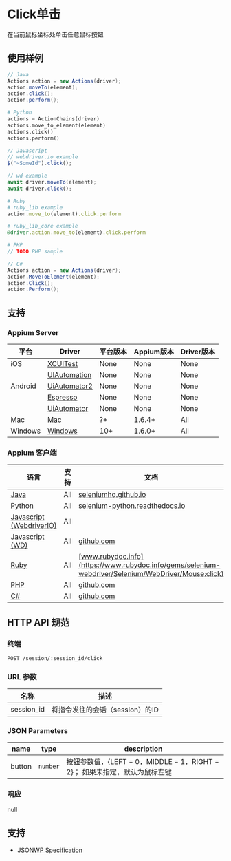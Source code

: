
# Click单击

在当前鼠标坐标处单击任意鼠标按钮

## 使用样例

```java
// Java
Actions action = new Actions(driver);
action.moveTo(element);
action.click();
action.perform();

```

```python
# Python
actions = ActionChains(driver)
actions.move_to_element(element)
actions.click()
actions.perform()

```

```javascript
// Javascript
// webdriver.io example
$("~SomeId").click();

// wd example
await driver.moveTo(element);
await driver.click();

```

```ruby
# Ruby
# ruby_lib example
action.move_to(element).click.perform

# ruby_lib_core example
@driver.action.move_to(element).click.perform

```

```php
# PHP
// TODO PHP sample

```

```csharp
// C#
Actions action = new Actions(driver);
action.MoveToElement(element);
action.Click();
action.Perform();

```



## 支持


### Appium Server

|平台|Driver| 平台版本 |Appium版本|Driver版本|
|--------|----------------|------|--------------|--------------|
| iOS | [XCUITest](/docs/en/drivers/ios-xcuitest.md) | None | None | None |
|  | [UIAutomation](/docs/en/drivers/ios-uiautomation.md) | None | None | None |
| Android | [UiAutomator2](/docs/en/drivers/android-uiautomator2.md) | None | None | None |
|  | [Espresso](/docs/en/drivers/android-espresso.md) | None | None | None |
|  | [UiAutomator](/docs/en/drivers/android-uiautomator.md) | None | None | None |
| Mac | [Mac](/docs/en/drivers/mac.md) | ?+ | 1.6.4+ | All |
| Windows | [Windows](/docs/en/drivers/windows.md) | 10+ | 1.6.0+ | All |



### Appium 客户端

|语言|支持|文档|
|--------|-------|-------------|
|[Java](https://github.com/appium/java-client/releases/latest)| All | [seleniumhq.github.io](https://seleniumhq.github.io/selenium/docs/api/java/org/openqa/selenium/interactions/Actions.html#click--) |
|[Python](https://github.com/appium/python-client/releases/latest)| All | [selenium-python.readthedocs.io](http://selenium-python.readthedocs.io/api.html#selenium.webdriver.common.action_chains.ActionChains.click) |
|[Javascript (WebdriverIO)](http://webdriver.io/index.html)| All |  |
|[Javascript (WD)](https://github.com/admc/wd/releases/latest)| All | [github.com](https://github.com/admc/wd/blob/master/lib/commands.js#L1665) |
|[Ruby](https://github.com/appium/ruby_lib/releases/latest)| All | [www.rubydoc.info](https://www.rubydoc.info/gems/selenium-webdriver/Selenium/WebDriver/Mouse:click) |
|[PHP](https://github.com/appium/php-client/releases/latest)| All | [github.com](https://github.com/appium/php-client/) |
|[C#](https://github.com/appium/appium-dotnet-driver/releases/latest)| All | [github.com](https://github.com/appium/appium-dotnet-driver/) |


## HTTP API 规范


### 终端

`POST /session/:session_id/click`


### URL 参数

|名称|描述|
|----|-----------|
|session_id|将指令发往的会话（session）的ID|


### JSON Parameters

|name|type|description|
|----|----|-----------|
| button | `number` | 按钮参数值，{LEFT = 0，MIDDLE = 1，RIGHT = 2}； 如果未指定，默认为鼠标左键 |


### 响应

null


## 支持

* [JSONWP Specification](https://github.com/SeleniumHQ/selenium/wiki/JsonWireProtocol#sessionsessionidclick)
